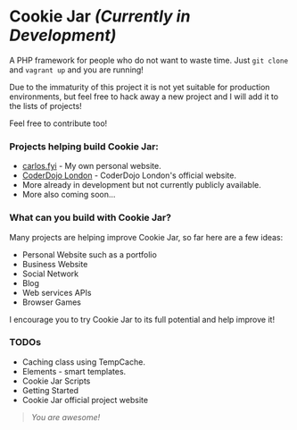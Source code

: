 # Cookie Jar _(Currently in Development)_

A PHP framework for people who do not want to waste time. Just `git clone` and `vagrant up` and you are running!

Due to the immaturity of this project it is not yet suitable for production environments, but feel free to hack away a new project and I will add it to the lists of projects!

Feel free to contribute too!

### Projects helping build Cookie Jar:

* [carlos.fyi](https://carlos.fyi) - My own personal website.
* [CoderDojo London](https://coderdojo.london) - CoderDojo London's official website.
* More already in development but not currently publicly available.
* More also coming soon...

### What can you build with Cookie Jar?

Many projects are helping improve Cookie Jar, so far here are a few ideas:

* Personal Website such as a portfolio
* Business Website
* Social Network
* Blog
* Web services APIs
* Browser Games

I encourage you to try Cookie Jar to its full potential and help improve it!

### TODOs

* Caching class using TempCache.
* Elements - smart templates.
* Cookie Jar Scripts
* Getting Started
* Cookie Jar official project website


> _You are awesome!_